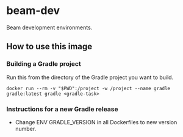 # beam-dev

Beam development environments.

## How to use this image

### Building a Gradle project

Run this from the directory of the Gradle project you want to build.

`docker run --rm -v "$PWD":/project -w /project --name gradle gradle:latest gradle <gradle-task>`

### Instructions for a new Gradle release

- Change ENV GRADLE_VERSION in all Dockerfiles to new version number.
